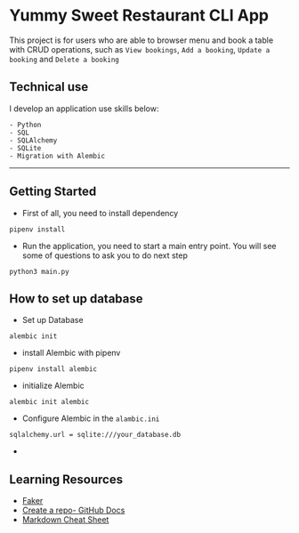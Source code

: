 # Yummy Sweet Restaurant CLI App

This project is for users who are able to browser menu and book a table with CRUD operations, such as `View bookings`, `Add a booking`, `Update a booking` and `Delete a booking`

## Technical use

I develop an application use skills below:

```console
- Python 
- SQL
- SQLAlchemy
- SQLite
- Migration with Alembic
```

***

## Getting Started

- First of all, you need to install dependency

```
pipenv install
```

- Run the application, you need to start a main entry point. You will see some of questions to ask you to do next step

```
python3 main.py 
```

## How to set up database

- Set up Database

```
alembic init 
```

- install Alembic with pipenv

```
pipenv install alembic
```

- initialize Alembic 
```
alembic init alembic
```

- Configure Alembic in the `alambic.ini`
```
sqlalchemy.url = sqlite:///your_database.db
```

- 

## Learning Resources

- [Faker](https://pypi.org/project/Faker/0.7.4/)
- [Create a repo- GitHub Docs](https://docs.github.com/en/get-started/quickstart/create-a-repo)
- [Markdown Cheat Sheet](https://www.markdownguide.org/cheat-sheet/)
